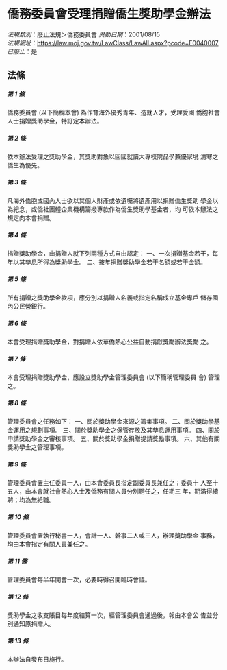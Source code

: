 # 僑務委員會受理捐贈僑生獎助學金辦法

*法規類別*：廢止法規＞僑務委員會
*異動日期*：2001/08/15  
*法規網址*：https://law.moj.gov.tw/LawClass/LawAll.aspx?pcode=E0040007
*已廢止*：是


## 法條
##### 第 1 條
僑務委員會 (以下簡稱本會) 為作育海外優秀青年、造就人才，受理愛國
僑胞社會人士捐贈獎助學金，特訂定本辦法。

##### 第 2 條
依本辦法受理之獎助學金，其獎助對象以回國就讀大專校院品學兼優家境
清寒之僑生為優先。

##### 第 3 條
凡海外僑胞或國內人士欲以其個人財產或依遺囑將遺產用以捐贈僑生獎助
學金以為紀念，或僑社團體企業機構籌撥專款作為僑生獎助學基金者，均
可依本辦法之規定向本會捐贈。

##### 第 4 條
捐贈獎助學金，由捐贈人就下列兩種方式自由認定：
一、一次捐贈基金若干，每年以其孳息所得為獎助學金。
二、按年捐贈獎助學金若干名額或若干金額。


##### 第 5 條
所有捐贈之獎助學金款項，應分別以捐贈人名義或指定名稱成立基金專戶
儲存國內公民營銀行。

##### 第 6 條
本會受理捐贈獎助學金，對捐贈人依華僑熱心公益自動捐獻獎勵辦法獎勵
之。

##### 第 7 條
本會受理捐贈獎助學金，應設立獎助學金管理委員會 (以下簡稱管理委員
會) 管理之。

##### 第 8 條
管理委員會之任務如下：
一、關於獎助學金來源之籌集事項。
二、關於獎助學基金運用之規劃事項。
三、關於獎助學金之保管存放及其孳息運用事項。
四、關於申請獎助學金之審核事項。
五、關於獎助學金捐贈提請獎勵事項。
六、其他有關獎助學金之管理事項。


##### 第 9 條
管理委員會置主任委員一人，由本會委員長指定副委員長兼任之；委員十
人至十五人，由本會就社會熱心人士及僑務有關人員分別聘任之，任期三
年，期滿得續聘；均為無給職。

##### 第 10 條
管理委員會置執行秘書一人，會計一人、幹事二人或三人，辦理獎助學金
事務，均由本會指定有關人員兼任之。

##### 第 11 條
管理委員會每半年開會一次，必要時得召開臨時會議。

##### 第 12 條
獎助學金之收支賬目每年度結算一次，經管理委員會通過後，報由本會公
告並分別通知原捐贈人。

##### 第 13 條
本辦法自發布日施行。


